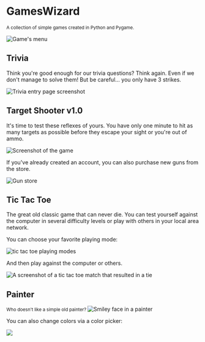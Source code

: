 # GamesWizard

<small>A collection of simple games created in Python and Pygame.</small>

<img src="./screenshots/menu.png" alt="Game's menu">

<h2>Trivia</h2>
<p>Think you're good enough for our trivia questions? Think again.
Even if we don't manage to solve them! But be careful... you only have 3 strikes.  
</p>
<img src="./screenshots/trivia.png" alt="Trivia entry page screenshot">


<h2>Target Shooter v1.0</h2>
<p>It's time to test these reflexes of yours. You have only one minute to hit as many targets as possible before they escape your sight or you're out of ammo.
</p>
<img src="./screenshots/shootingGame.png" alt="Screenshot of the game">


<p>If you've already created an account, you can also purchase new guns from the store. </p>

<img src="./screenshots/inventory.png" alt="Gun store">

<h2> Tic Tac Toe</h2>
<p>The great old classic game that can never die. You can test yourself against the computer in several difficulty levels
or play with others in your local area network.
</p>

<p>You can  choose your favorite playing mode: </p>

<img src="./screenshots/ticTacToeModes.png" alt="tic tac toe playing modes">

<p>And then play against the computer or others.</p>

<img src="./screenshots/ticTacToe.png" alt="A screenshot of a tic tac toe match that resulted in a tie">


<h2>Painter</h2>
<small>Who doesn't like a simple old painter? </small>


<img src="./screenshots/painter.png" alt="Smiley face in a painter">

<p>You can also change colors via a color picker: </p>

<img src="./screenshots/painterColorPicker.png">
